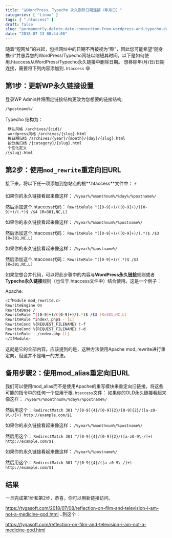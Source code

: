 ```yaml
---
title: "从WordPress、Typecho 永久删除日期连接（年月日）"
categories: [ "Linux" ]
tags: [ ".htaccess" ]
draft: false
slug: "permanently-delete-date-connection-from-wordpress-and-typecho-date-month"
date: "2018-07-13 08:44:00"
---
```


随着“短网址”的兴起，包括网址中的日期不再被视为“酷”，因此您可能希望“随身携带”并愚弄您的WordPress/Typecho网址以缩短其时间。以下是如何使用.htaccess从WordPress/Typecho永久链接中删除日期。
想移除年/月/日/日期连接，需要将下列内容添加到`.htaccess`
:smile:
## 第1步：更新WP永久链接设置
登录WP Admin并将固定链接结构更改为您想要的链接结构; 
```bash
/%postname%/
```
Typecho 结构为：
```bash
 默认风格 /archives/{cid}/
 wordpress风格 /archives/{slug}.html
 按日期归档 /archives/{year}/{month}/{day}/{slug}.html
 按分类归档 /{category}/{slug}.html
 个性化定义 
/{slug}.html
```
## 第2步：使用`mod_rewrite`重定向旧URL
接下来，将以下任一项添加到您站点的根**.htaccess**文件中：
⚡
<!--more-->

如果你的永久链接看起来像这样： `/%year%/%monthnum%/%day%/%postname%/`

然后添加这个.htaccess代码： `RewriteRule ^([0-9]+)/([0-9]+)/([0-9]+)/(.*)$ /$4 [R=301,NC,L]`

如果你的永久链接看起来像这样： `/%year%/%monthnum%/%postname%/`

然后添加这个.htaccess代码： `RewriteRule ^([0-9]+)/([0-9]+)/(.*)$ /$3 [R=301,NC,L]`

如果你的永久链接看起来像这样： `/%year%/%postname%/`

然后添加这个.htaccess代码： `RewriteRule ^([0-9]+)/(.*)$ /$3 [R=301,NC,L]`

如果您想合并代码，可以将此步骤中的内容与**WordPress永久链接**规则或者**Typecho永久链接**规则（也位于.htaccess文件中）结合使用。这是一个例子：

Apache:
```bash
<IfModule mod_rewrite.c>
RewriteEngine On
RewriteBase /
RewriteRule ^([0-9]+)/([0-9]+)/(.*)$ /$3 [R=301,NC,L]
RewriteRule ^index\.php$ - [L]
RewriteCond %{REQUEST_FILENAME} !-f
RewriteCond %{REQUEST_FILENAME} !-d
RewriteRule . /index.php [L]
</IfModule>
```
这就是它的全部内容。应该提到的是，这种方法使用Apache mod_rewrite进行重定向，但这并不是唯一的方法。

## 备用步骤2：使用mod_alias重定向旧URL
我们可以使用mod_alias而不是使用Apache的重写模块来重定向旧链接。将这些可能的指令中的任何一个应用于根`.htaccess`文件：
如果你的OLD永久链接看起来像这样： `/%year%/%monthnum%/%day%/%postname%/`

然后用这个： `RedirectMatch 301 ^/[0-9]{4}/[0-9]{2}/[0-9]{2}/([a-z0-9\-/]+) http://example.com/$1`

如果你的永久链接看起来像这样： `/%year%/%monthnum%/%postname%/`

然后用这个： `RedirectMatch 301 ^/[0-9]{4}/[0-9]{2}/([a-z0-9\-/]+) http://example.com/$1`

如果你的永久链接看起来像这样： `/%year%/%postname%/`

然后用这个： `RedirectMatch 301 ^/[0-9]{4}/([a-z0-9\-/]+) http://example.com/$1`

## 结果
一旦完成第1步和第2步，恭喜，你可以用新链接访问。

https://tygasoft.com/2018/07/08/reflection-on-film-and-television-i-am-not-a-medicine-god.html
..到这个：

https://tygasoft.com/reflection-on-film-and-television-i-am-not-a-medicine-god.html